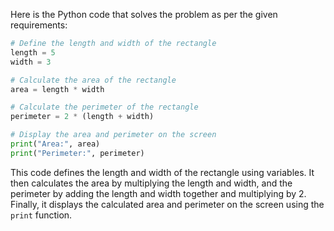 Here is the Python code that solves the problem as per the given requirements:

```py
# Define the length and width of the rectangle
length = 5
width = 3

# Calculate the area of the rectangle
area = length * width

# Calculate the perimeter of the rectangle
perimeter = 2 * (length + width)

# Display the area and perimeter on the screen
print("Area:", area)
print("Perimeter:", perimeter)
```

This code defines the length and width of the rectangle using variables. It then calculates the area by multiplying the length and width, and the perimeter by adding the length and width together and multiplying by 2. Finally, it displays the calculated area and perimeter on the screen using the `print` function.